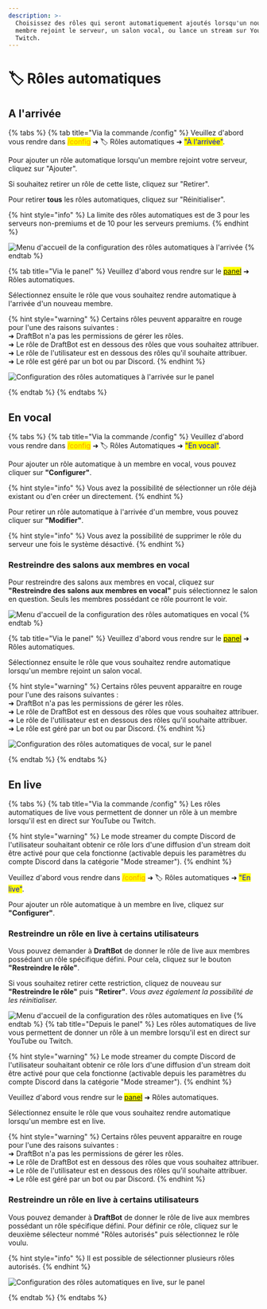 ```yaml
---
description: >-
  Choisissez des rôles qui seront automatiquement ajoutés lorsqu'un nouveau
  membre rejoint le serveur, un salon vocal, ou lance un stream sur YouTube ou
  Twitch.
---
```


# 🏷 Rôles automatiques

## A l'arrivée

{% tabs %}
{% tab title="Via la commande /config" %}
Veuillez d'abord vous rendre dans <mark style="color:orange;">/config</mark> ➜ 🏷️ Rôles automatiques ➜ <mark style="color:blue;">"À l'arrivée"</mark>.

Pour ajouter un rôle automatique lorsqu'un membre rejoint votre serveur, cliquez sur "Ajouter".

Si souhaitez retirer un rôle de cette liste, cliquez sur "Retirer".

Pour retirer **tous** les rôles automatiques, cliquez sur "Réinitialiser".

{% hint style="info" %}
La limite des rôles automatiques est de 3 pour les serveurs non-premiums et de 10 pour les serveurs premiums.
{% endhint %}

![Menu d'accueil de la configuration des rôles automatiques à l'arrivée](../.gitbook/assets/autoroles/join.png)
{% endtab %}

{% tab title="Via le panel" %}
Veuillez d'abord vous rendre sur le <mark style="color:blue;">[panel](https://draftbot.fr/dashboard/user/)</mark> ➜ Rôles automatiques.

Sélectionnez ensuite le rôle que vous souhaitez rendre automatique à l'arrivée d'un nouveau membre.

{% hint style="warning" %}
Certains rôles peuvent apparaitre en rouge pour l'une des raisons suivantes :\
➜ DraftBot n'a pas les permissions de gérer les rôles.\
➜ Le rôle de DraftBot est en dessous des rôles que vous souhaitez attribuer.\
➜ Le rôle de l'utilisateur est en dessous des rôles qu'il souhaite attribuer.\
➜ Le rôle est géré par un bot ou par Discord.
{% endhint %}

![Configuration des rôles automatiques à l'arrivée sur le panel](../.gitbook/assets/autoroles/dashboard_join.png)

{% endtab %}
{% endtabs %}

## En vocal

{% tabs %}
{% tab title="Via la commande /config" %}
Veuillez d'abord vous rendre dans <mark style="color:orange;">/config</mark> ➜ 🏷️ Rôles Automatiques ➜ <mark style="color:blue;">"En vocal"</mark>.

Pour ajouter un rôle automatique à un membre en vocal, vous pouvez cliquer sur **"Configurer"**.

{% hint style="info" %}
Vous avez la possibilité de sélectionner un rôle déjà existant ou d'en créer un directement.
{% endhint %}

Pour retirer un rôle automatique à l'arrivée d'un membre, vous pouvez cliquer sur **"Modifier"**.

{% hint style="info" %}
 Vous avez la possibilité de supprimer le rôle du serveur une fois le système désactivé.
{% endhint %}

### Restreindre des salons aux membres en vocal

Pour restreindre des salons aux membres en vocal, cliquez sur **"Restreindre des salons aux membres en vocal"** puis sélectionnez le salon en question. Seuls les membres possédant ce rôle pourront le voir.

![Menu d'accueil de la configuration des rôles automatiques en vocal](../.gitbook/assets/autoroless/voice.png)
{% endtab %}

{% tab title="Via le panel" %}
Veuillez d'abord vous rendre sur le <mark style="color:blue;">[panel](https://draftbot.fr/dashboard/user/)</mark> ➜ Rôles automatiques.

Sélectionnez ensuite le rôle que vous souhaitez rendre automatique lorsqu'un membre rejoint un salon vocal.

{% hint style="warning" %}
Certains rôles peuvent apparaitre en rouge pour l'une des raisons suivantes :\
➜ DraftBot n'a pas les permissions de gérer les rôles.\
➜ Le rôle de DraftBot est en dessous des rôles que vous souhaitez attribuer.\
➜ Le rôle de l'utilisateur est en dessous des rôles qu'il souhaite attribuer.\
➜ Le rôle est géré par un bot ou par Discord.
{% endhint %}

![Configuration des rôles automatiques de vocal, sur le panel](../.gitbook/assets/autoroles/dashboard_voice.png)

{% endtab %}
{% endtabs %}

## En live

{% tabs %}
{% tab title="Via la commande /config" %}
Les rôles automatiques de live vous permettent de donner un rôle à un membre lorsqu'il est en direct sur YouTube ou Twitch.

{% hint style="warning" %}
Le mode streamer du compte Discord de l'utilisateur souhaitant obtenir ce rôle lors d'une diffusion d'un stream doit être activé pour que cela fonctionne (activable depuis les paramètres du compte Discord dans la catégorie "Mode streamer").
{% endhint %}

Veuillez d'abord vous rendre dans <mark style="color:orange;">/config</mark> ➜ 🏷️ Rôles automatiques ➜ <mark style="color:blue;">"En live"</mark>.

Pour ajouter un rôle automatique à un membre en live, cliquez sur **"Configurer"**.

### Restreindre un rôle en live à certains utilisateurs

Vous pouvez demander à **DraftBot** de donner le rôle de live aux membres possédant un rôle spécifique défini. Pour cela, cliquez sur le bouton **"Restreindre le rôle"**.

Si vous souhaitez retirer cette restriction, cliquez de nouveau sur **"Restreindre le rôle"** puis **"Retirer"**. _Vous avez également la possibilité de les réinitialiser._

![Menu d'accueil de la configuration des rôles automatiques en live](../.gitbook/assets/autoroles/live.png)
{% endtab %}
{% tab title="Depuis le panel" %}
Les rôles automatiques de live vous permettent de donner un rôle à un membre lorsqu'il est en direct sur YouTube ou Twitch.

{% hint style="warning" %}
Le mode streamer du compte Discord de l'utilisateur souhaitant obtenir ce rôle lors d'une diffusion d'un stream doit être activé pour que cela fonctionne (activable depuis les paramètres du compte Discord dans la catégorie "Mode streamer").
{% endhint %}

Veuillez d'abord vous rendre sur le <mark style="color:blue;">[panel](https://draftbot.fr/dashboard/user/)</mark> ➜ Rôles automatiques.

Sélectionnez ensuite le rôle que vous souhaitez rendre automatique lorsqu'un membre est en live.

{% hint style="warning" %}
Certains rôles peuvent apparaitre en rouge pour l'une des raisons suivantes :\
➜ DraftBot n'a pas les permissions de gérer les rôles.\
➜ Le rôle de DraftBot est en dessous des rôles que vous souhaitez attribuer.\
➜ Le rôle de l'utilisateur est en dessous des rôles qu'il souhaite attribuer.\
➜ Le rôle est géré par un bot ou par Discord.
{% endhint %}

### Restreindre un rôle en live à certains utilisateurs

Vous pouvez demander à **DraftBot** de donner le rôle de live aux membres possédant un rôle spécifique défini. Pour définir ce rôle, cliquez sur le deuxième sélecteur nommé "Rôles autorisés" puis sélectionnez le rôle voulu.

{% hint style="info" %}
Il est possible de sélectionner plusieurs rôles autorisés.
{% endhint %}

![Configuration des rôles automatiques en live, sur le panel](../.gitbook/assets/autoroles/dashboard_live.png)

{% endtab %}
{% endtabs %}
